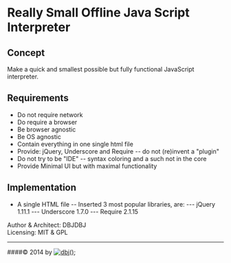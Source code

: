 Really Small Offline Java Script Interpreter
===========================================

Concept
-------

Make a quick and smallest possible but fully functional JavaScript interpreter.

Requirements
------------

- Do not require network 
- Do require a browser
- Be browser agnostic
- Be OS agnostic
- Contain everything in one single html file
- Provide: jQuery, Underscore and Require
-- do not (re)invent a "plugin"
- Do not try to be "IDE"
-- syntax coloring and a such not in the core
- Provide Minimal UI but with maximal functionality

Implementation
--------------

- A single HTML file
-- Inserted 3 most popular libraries, are:
--- jQuery 1.11.1
--- Underscore 1.7.0
--- Require 2.1.15


Author &amp; Architect: DBJDBJ   
Licensing: MIT &amp; GPL

---------------------------------------------------------------------  
####&copy; 2014 by [![dbj();](http://dbj.dbjdbj.org/wp-content/uploads/2014/06/dbj100x100.png)](http://www.dbj.org "dbj")  

